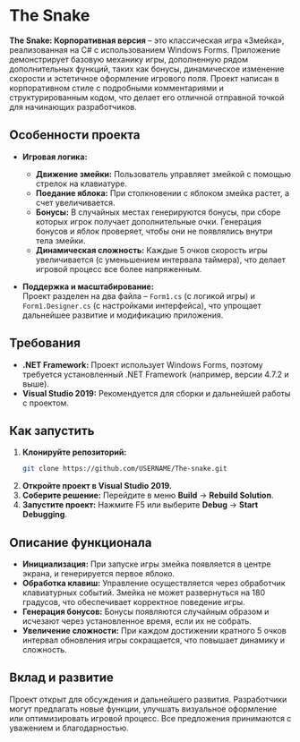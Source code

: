 # The Snake

**The Snake: Корпоративная версия** – это классическая игра «Змейка», реализованная на C# с использованием Windows Forms. Приложение демонстрирует базовую механику игры, дополненную рядом дополнительных функций, таких как бонусы, динамическое изменение скорости и эстетичное оформление игрового поля. Проект написан в корпоративном стиле с подробными комментариями и структурированным кодом, что делает его отличной отправной точкой для начинающих разработчиков.

## Особенности проекта


- **Игровая логика:**  
  - **Движение змейки:** Пользователь управляет змейкой с помощью стрелок на клавиатуре.  
  - **Поедание яблока:** При столкновении с яблоком змейка растет, а счет увеличивается.  
  - **Бонусы:** В случайных местах генерируются бонусы, при сборе которых игрок получает дополнительные очки. Генерация бонусов и яблок проверяет, чтобы они не появлялись внутри тела змейки.
  - **Динамическая сложность:** Каждые 5 очков скорость игры увеличивается (с уменьшением интервала таймера), что делает игровой процесс все более напряженным.
  
- **Поддержка и масштабирование:**  
  Проект разделен на два файла – `Form1.cs` (с логикой игры) и `Form1.Designer.cs` (с настройками интерфейса), что упрощает дальнейшее развитие и модификацию приложения.


## Требования

- **.NET Framework:** Проект использует Windows Forms, поэтому требуется установленный .NET Framework (например, версии 4.7.2 и выше).
- **Visual Studio 2019:** Рекомендуется для сборки и дальнейшей работы с проектом.

## Как запустить

1. **Клонируйте репозиторий:**
   ```bash
   git clone https://github.com/USERNAME/The-snake.git
   ```
2. **Откройте проект в Visual Studio 2019.**
3. **Соберите решение:** Перейдите в меню **Build** → **Rebuild Solution**.
4. **Запустите проект:** Нажмите F5 или выберите **Debug** → **Start Debugging**.

## Описание функционала

- **Инициализация:** При запуске игры змейка появляется в центре экрана, и генерируется первое яблоко.
- **Обработка клавиш:** Управление осуществляется через обработчик клавиатурных событий. Змейка не может развернуться на 180 градусов, что обеспечивает корректное поведение игры.
- **Генерация бонусов:** Бонусы появляются случайным образом и исчезают через установленное время, если их не собрать.
- **Увеличение сложности:** При каждом достижении кратного 5 очков интервал обновления игры сокращается, что повышает динамику и сложность.

## Вклад и развитие

Проект открыт для обсуждения и дальнейшего развития. Разработчики могут предлагать новые функции, улучшать визуальное оформление или оптимизировать игровой процесс. Все предложения принимаются с уважением и благодарностью.

